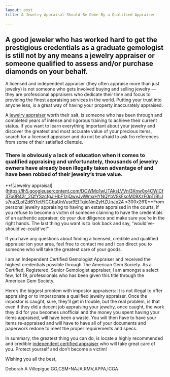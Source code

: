 ```yaml
---
layout: post
title: A Jewelry Appraisal Should Be Done By a Qualified Appraiser

---
```

## **A good jeweler who has worked hard to get the prestigious credentials as a graduate gemologist is still not by any means a jewelry appraiser or someone qualified to assess and/or purchase diamonds on your behalf.**

A licensed and independent appraiser (they often appraise more than just jewelry) is not someone who gets involved buying and selling jewelry — they are professional appraisers who dedicate their time and focus to providing the finest appraising services in the world. Putting your trust into anyone less, is a great way of having your property inaccurately appraised.

A [jewelry appraiser](https://thejewelryappraiser.com/) worth their salt, is someone who has been through and completed years of intense and rigorous training to achieve their current status. If you want to learn everything important about your jewelry and discover the greatest and most accurate value of your precious items, search for a licensed appraiser and do not be afraid to ask fro references from some of their satisfied clientele.

### **There is obviously a lack of education when it comes to qualified appraising and unfortunately, thousands of jewelry owners have already been illegally taken advantage of and have been robbed of their jewelry’s true value.**

**![Jewelry appraisal](https://lh5.googleusercontent.com/DOWMq1wUTAksLVVnl3Xnw0x4CWlCf37u0R42r_2QfYSzcfgJlHbF1zjQwyJvjWmxHYNQYbV8kFsoM09XzF0pTjBIiJs7naZLofZd6YfetFICCbaUnVusr9EfTqioNm2yHZUnJp24 =300x261)**From personal jewelry appraising to having an estate appraised in the courts, if you refuse to become a victim of someone claiming to have the credentials of an authentic appraiser, do your due diligence and make sure you’re in the right hands. The last thing you want is to look back and say, “would’ve-should’ve-could’ve!”

If you have any questions about finding a licensed, credible and qualified appraiser ion your area, feel free to contact me and I can direct you to someone who will take the greatest care of your goods.

I am an Independent Certified Gemologist Appraiser and received the highest credentials possible through The American Gem Society. As a Certified, Registered, Senior Gemologist appraiser, I am amongst a select few, 1of 19, professionals who has been given this title through the American Gem Society.

Here’s the biggest problem with impostor appraisers: It is not illegal to offer appraising or to impersonate a qualified jewelry appraiser. Once the impostor is caught, sure, they’ll get in trouble, but the real problem, is that even if they did a decent job appraising your jewelry, once caught, the work they did for you becomes unofficial and the money you spent having your items appraised, will have been a waste. You will then have to have your items re-appraised and will have to have all of your documents and paperwork redone to meet the proper requirements and specs.

In summary, the greatest thing you can do, is locate a highly recommended and credible [independent certified appraiser](https://www.google.com/maps/place/The+Jewelry+Appraiser/@40.792895,-73.7008927,17z/data=!3m1!4b1!4m5!3m4!1s0x89c2885563bf3e43:0x8df65b53a5cd6b8a!8m2!3d40.792895!4d-73.698704) who will take great care of you. Protect yourself and don’t become a victim!

Wishing you all the best,

Deborah A Villepigue GG,CSM-NAJA,RMV,APPA,ICGA
